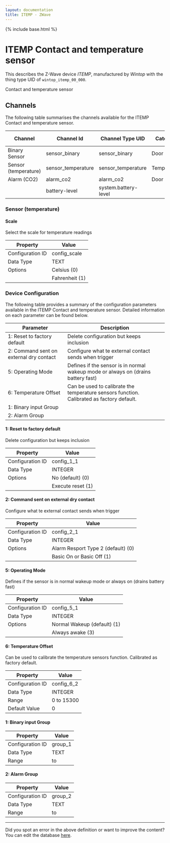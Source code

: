 ```yaml
---
layout: documentation
title: ITEMP - ZWave
---
```


{% include base.html %}

# ITEMP Contact and temperature sensor

This describes the Z-Wave device *ITEMP*, manufactured by *Wintop* with the thing type UID of ```wintop_itemp_00_000```. 

Contact and temperature sensor


## Channels
The following table summarises the channels available for the ITEMP Contact and temperature sensor.

| Channel | Channel Id | Channel Type UID | Category | Item Type |
|---------|------------|------------------|----------|-----------|
| Binary Sensor | sensor_binary | sensor_binary | Door | Switch |
| Sensor (temperature) | sensor_temperature | sensor_temperature | Temperature | Number |
| Alarm (CO2) | alarm_co2 | alarm_co2 | Door | Switch |
|  | battery-level | system.battery-level |  |  |


### Sensor (temperature)

#### Scale

Select the scale for temperature readings


| Property         | Value    |
|------------------|----------|
| Configuration ID | config_scale |
| Data Type        | TEXT || Default Value | 0 |
| Options | Celsius (0) |
|  | Fahrenheit (1) |


### Device Configuration
The following table provides a summary of the configuration parameters available in the ITEMP Contact and temperature sensor.
Detailed information on each parameter can be found below.

| Parameter   | Description |
|-------------|-------------|
| 1: Reset to factory default | Delete configuration but keeps inclusion |
| 2: Command sent on external dry contact | Configure what te external contact sends when trigger |
| 5: Operating Mode | Defines if the sensor is in normal wakeup mode or always on (drains battery fast) |
| 6: Temperature Offset | Can be used to calibrate the temperature sensors function. Calibrated as factory default. |
| 1: Binary input Group |  |
| 2: Alarm Group |  |


#### 1: Reset to factory default

Delete configuration but keeps inclusion


| Property         | Value    |
|------------------|----------|
| Configuration ID | config_1_1 |
| Data Type        | INTEGER || Default Value | 0 |
| Options | No (default) (0) |
|  | Execute reset (1) |


#### 2: Command sent on external dry contact

Configure what te external contact sends when trigger


| Property         | Value    |
|------------------|----------|
| Configuration ID | config_2_1 |
| Data Type        | INTEGER || Default Value | 0 |
| Options | Alarm Resport Type 2 (default) (0) |
|  | Basic On or Basic Off (1) |


#### 5: Operating Mode

Defines if the sensor is in normal wakeup mode or always on (drains battery fast)


| Property         | Value    |
|------------------|----------|
| Configuration ID | config_5_1 |
| Data Type        | INTEGER || Default Value | 1 |
| Options | Normal Wakeup (default) (1) |
|  | Always awake (3) |


#### 6: Temperature Offset

Can be used to calibrate the temperature sensors function. Calibrated as factory default.


| Property         | Value    |
|------------------|----------|
| Configuration ID | config_6_2 |
| Data Type        | INTEGER |
| Range | 0 to 15300 |
| Default Value | 0 |


#### 1: Binary input Group


| Property         | Value    |
|------------------|----------|
| Configuration ID | group_1 |
| Data Type        | TEXT |
| Range |  to  |


#### 2: Alarm Group


| Property         | Value    |
|------------------|----------|
| Configuration ID | group_2 |
| Data Type        | TEXT |
| Range |  to  |


---

Did you spot an error in the above definition or want to improve the content?
You can edit the database [here](http://www.cd-jackson.com/index.php/zwave/zwave-device-database/zwave-device-list/devicesummary/216).

